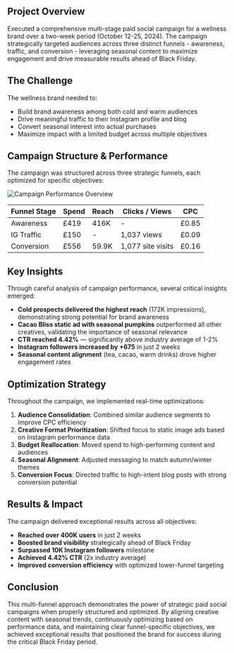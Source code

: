 ## Project Overview

Executed a comprehensive multi-stage paid social campaign for a wellness brand over a two-week period (October 12-25, 2024). The campaign strategically targeted audiences across three distinct funnels - awareness, traffic, and conversion - leveraging seasonal content to maximize engagement and drive measurable results ahead of Black Friday.

## The Challenge

The wellness brand needed to:
- Build brand awareness among both cold and warm audiences
- Drive meaningful traffic to their Instagram profile and blog
- Convert seasonal interest into actual purchases
- Maximize impact with a limited budget across multiple objectives

## Campaign Structure & Performance

The campaign was structured across three strategic funnels, each optimized for specific objectives:

![Campaign Performance Overview](/AI%20powered%20automation/Multi-funnel%20/illustration-Case%20Study_%20Multi-Funnel%20Paid%20Social%20Campaign.png)

| Funnel Stage | Spend | Reach | Clicks / Views | CPC |
|--------------|-------|-------|----------------|-----|
| Awareness | £419 | 416K | - | £0.85 |
| IG Traffic | £150 | - | 1,037 views | £0.09 |
| Conversion | £556 | 59.9K | 1,077 site visits | £0.16 |

## Key Insights

Through careful analysis of campaign performance, several critical insights emerged:

- **Cold prospects delivered the highest reach** (172K impressions), demonstrating strong potential for brand awareness
- **Cacao Bliss static ad with seasonal pumpkins** outperformed all other creatives, validating the importance of seasonal relevance
- **CTR reached 4.42%** — significantly above industry average of 1-2%
- **Instagram followers increased by +675** in just 2 weeks
- **Seasonal content alignment** (tea, cacao, warm drinks) drove higher engagement rates

## Optimization Strategy

Throughout the campaign, we implemented real-time optimizations:

1. **Audience Consolidation**: Combined similar audience segments to improve CPC efficiency
2. **Creative Format Prioritization**: Shifted focus to static image ads based on Instagram performance data
3. **Budget Reallocation**: Moved spend to high-performing content and audiences
4. **Seasonal Alignment**: Adjusted messaging to match autumn/winter themes
5. **Conversion Focus**: Directed traffic to high-intent blog posts with strong conversion potential

## Results & Impact

The campaign delivered exceptional results across all objectives:

- **Reached over 400K users** in just 2 weeks
- **Boosted brand visibility** strategically ahead of Black Friday
- **Surpassed 10K Instagram followers** milestone
- **Achieved 4.42% CTR** (2x industry average)
- **Improved conversion efficiency** with optimized lower-funnel targeting

## Conclusion

This multi-funnel approach demonstrates the power of strategic paid social campaigns when properly structured and optimized. By aligning creative content with seasonal trends, continuously optimizing based on performance data, and maintaining clear funnel-specific objectives, we achieved exceptional results that positioned the brand for success during the critical Black Friday period.